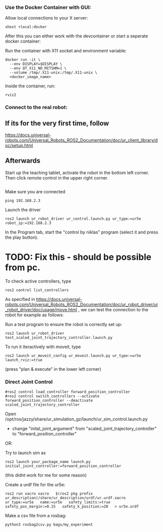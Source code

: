 ### Use the Docker Container with GUI:

Allow local connections to your X server:
```
xhost +local:docker
```
After this you can either work with the devcontainer or start a seperate docker container:

Run the container with X11 socket and environment variable:
```
docker run -it \
  --env DISPLAY=$DISPLAY \
  --env QT_X11_NO_MITSHM=1 \
  --volume /tmp/.X11-unix:/tmp/.X11-unix \
  <docker_image_name>
```
Inside the container, run:
```
rviz2
```


### Connect to the real robot: 
## If its for the very first time, follow 
https://docs.universal-robots.com/Universal_Robots_ROS2_Documentation/doc/ur_client_library/doc/setup.html

## Afterwards
Start up the teaching tablet, activate the robot in the bottom left corner. Then click remote control in the upper right corner.
```

```
Make sure you are connected
```
ping 192.168.2.3
```

Launch the driver
```
ros2 launch ur_robot_driver ur_control.launch.py ur_type:=ur5e robot_ip:=192.168.2.3
```

In the Program tab, start the "control by niklas" program (select it and press the play button).
# TODO: Fix this - should be possible from pc.


To check active controllers, type 
```
ros2 control list_controllers
```
As specified in https://docs.universal-robots.com/Universal_Robots_ROS2_Documentation/doc/ur_robot_driver/ur_robot_driver/doc/usage/move.html , we can test the connection to the robot for example as follows:

Run a test program to ensure the robot is correctly set up:
```
ros2 launch ur_robot_driver test_scaled_joint_trajectory_controller.launch.py
```

To run it iteractively with moveit, type 
```
ros2 launch ur_moveit_config ur_moveit.launch.py ur_type:=ur5e launch_rviz:=true
```
(press "plan & execute" in the lower left corner)


### Direct Joint Control
```
#ros2 control load_controller forward_position_controller
#ros2 control switch_controllers --activate forward_position_controller --deactivate scaled_joint_trajectory_controller
```

Open /opt/ros/jazzy/share/ur_simulation_gz/launch/ur_sim_control.launch.py 
- change "inital_joint_argument" from "scaled_joint_trajectory_controller" to "forward_position_controller"

OR: 

Try to launch sim as 
```
ros2 launch your_package_name launch.py initial_joint_controller:=forward_position_controller
```
(this didnt work for me for some reason)


Create a urdf file for the ur5e:
```
ros2 run xacro xacro   $(ros2 pkg prefix ur_description)/share/ur_description/urdf/ur.urdf.xacro   ur_type:=ur5e   name:=ur5e   safety_limits:=true   safety_pos_margin:=0.15   safety_k_position:=20   > ur5e.urdf
```

Make a csv file from a rosbag: 
```
python3 rosbag2csv.py bags/my_experiment
```